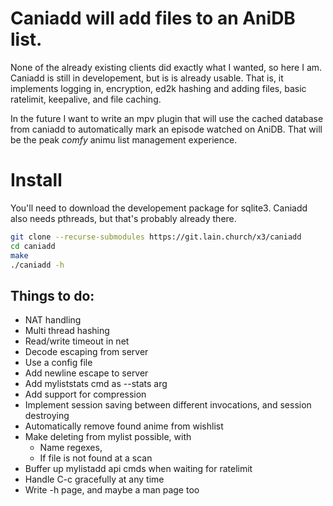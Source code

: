 # Caniadd will add files to an AniDB list.

None of the already existing clients did exactly what I wanted, so here I am.
Caniadd is still in developement, but is is already usable.
That is, it implements logging in, encryption, ed2k hashing and adding files, basic ratelimit, keepalive, and file caching.

In the future I want to write an mpv plugin that will use the cached database from caniadd to automatically mark an episode watched on AniDB.
That will be the peak *comfy* animu list management experience.

# Install

You'll need to download the developement package for sqlite3.
Caniadd also needs pthreads, but that's probably already there.

```bash
git clone --recurse-submodules https://git.lain.church/x3/caniadd
cd caniadd
make
./caniadd -h
```

## Things to do:
- NAT handling
- Multi thread hashing
- Read/write timeout in net
- Decode escaping from server
- Use a config file
- Add newline escape to server
- Add myliststats cmd as --stats arg
- Add support for compression
- Implement session saving between different invocations, and session destroying
- Automatically remove found anime from wishlist
- Make deleting from mylist possible, with
  - Name regexes,
  - If file is not found at a scan
- Buffer up mylistadd api cmds when waiting for ratelimit
- Handle C-c gracefully at any time
- Write -h page, and maybe a man page too
